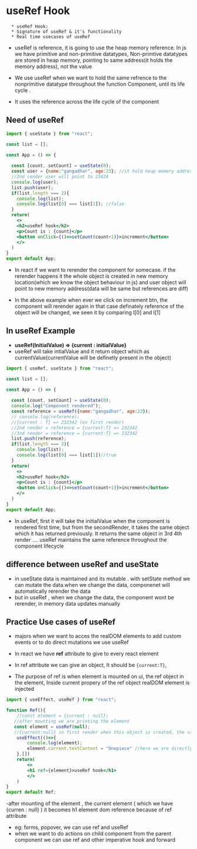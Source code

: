 # useRef Hook

```text
  * useRef Hook:
  * Signature of useRef & it's functionality
  * Real time usecases of useRef
```

- useRef is reference, it is going to use the heap memory reference. In js we have primitive and non-primitive datatypes, Non-primtive datatypes are stored in heap memory, pointing to same address(it holds the memory address), not the value

- We use useRef when we want to hold the same refrence to the nonprimitive datatype throughout the function Component, until its life cycle .

- It uses the reference across the life cycle of the component

## Need of useRef

```jsx
import { useState } from "react";

const list = [];

const App = () => {
  
  const [count, setCount] = useState(0);
  const user = {name:"gangadhar", age:23}; //it hold heap memory address (eg : 23423) in 1st render
  //2nd render user will point to 23424
  console.log(user);
  list.push(user);
  if(list.length === 2){
    console.log(list);
    console.log(list[0] === list[1]); //false
  }
  return(
    <>
    <h2>useRef hook</h2>
    <p>Count is : {count}</p>
    <button onClick={()=>setCount(count+1)}>increment</button>
    </>
  )
}
export default App;

```

- In react if we want to rerender the component for somecase. if the rerender happens it the whole object is created in new memory location(which we know the object behaviour in js) and user object will point to new memory address(data will be same but references are diff)

- In the above example when ever we click on increment btn, the component will rerender again in that case definately reference of the object will be changed, we seen it by comparing l[0] and l[1]

## In useRef Example

- **useRef(InitialValue) => {current : initialValue}**
- useRef will take intialValue and it return object which as currentValue(currentValue will be definetly present in the object)

```jsx
import { useRef, useState } from "react";

const list = [];

const App = () => {
  
  const [count, setCount] = useState(0);
  console.log("Component rendered");
  const reference = useRef({name:"gangadhar", age:23});
  // console.log(reference);
  //{current : T} => 232342 (on first render)
  //2nd render = reference = {current:T} => 232342
  //3nd render = reference = {current:T} => 232342
  list.push(reference);
  if(list.length === 2){
    console.log(list);
    console.log(list[0] === list[1])//true
  }
  return(
    <>
    <h2>useRef hook</h2>
    <p>Count is : {count}</p>
    <button onClick={()=>setCount(count+1)}>increment</button>
    </>
  )
}
export default App;

```

- In useRef, first it will take the initialValue when the component is rendered first time, but from the secondRender, it takes the same object which it has returned previously. It returns the same object in 3rd 4th render .... useRef maintains the same reference throughout the component lifecycle

## difference between useRef and useState

- in useState data is maintained and its mutable . with setState method we can mutate the data.when we change the data, componenet will automatically rerender the data
- but in useRef , when we change the data, the component wont be rerender, in memory data updates manually

## Practice Use cases of useRef

- majors when we want to acces the realDOM elements to add custom events or to do direct mutations we use useRef

- In react we have **ref** attribute to give to every react element
- In ref attribute we can give an object, It should be ```{current:T}```,
- The purpose of ref is when element is mounted on ui, the ref object in the element, Inside current propery of the ref object realDOM element is injected

```jsx
import { useEffect, useRef } from "react";

function Ref(){
    //const element = {current : null};
   //after mounting we are printing the element
   const element = useRef(null);
   //{current:null} in first render when this object is created, the val is null , until the component unmounted same object is used
    useEffect(()=>{
        console.log(element);
        element.current.textContent = "Onepiece" //here we are directly manipulating the realDOM using ref
    },[])
    return(
        <>
        <h1 ref={element}>useRef hook</h1>
        </>
    )
}
export default Ref;
```

-after mounting of the element , the current element ( which we have {curren : null} ) it becomes h1 element dom reference because of ref attribute

- eg: forms, popover, we can use ref and useRef
- when we want to do actions on child component from the parent component we can use ref and other imperative hook and forward
